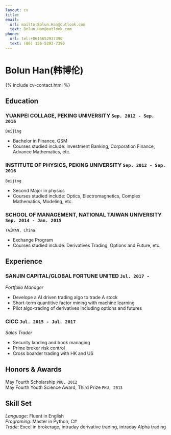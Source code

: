 ```yaml
---
layout: cv
title: 
email:
  url: mailto:Bolun.Han@outlook.com
  text: Bolun.Han@outlook.com
phone:
  url: tel:+8615652937390
  text: (86) 156-5293-7390
---
```


# Bolun Han(韩博伦)

<!--
include contact information from the front matter
Supported arguments:
    - homepage: url, text
    - phone
    - email
-->

{% include cv-contact.html %}

## Education

### **YUANPEI COLLAGE, PEKING UNIVERSITY** `Sep. 2012 - Sep. 2016`

```
Beijing
```

- Bachelor in Finance, GSM
- Courses studied include: Investment Banking, Corporation Finance, Advance Mathematics, etc.

### **INSTITUTE OF PHYSICS, PEKING UNIVERSITY** `Sep. 2012 - Sep. 2016`

```
Beijing
```

- Second Major in physics
- Courses studied include: Optics, Electromagnetics, Complex Mathematics, Modeling, etc.

### **SCHOOL OF MANAGEMENT, NATIONAL TAIWAN UNIVERSITY** `Sep. 2014 - Jan. 2015`

```
TAIWAN, China
```

- Exchange Program
- Courses studied include: Derivatives Trading, Options and Future, etc.

## Experience

### **SANJIN CAPITAL/GLOBAL FORTUNE UNITED** `Jul. 2017 - `

_Portfolio Manager_<br>
* Develope a AI driven trading algo to trade A stock
* Short-term quantitive factor mining with machine learning
* Pilot algo-trading of derivatives including options and futures

### **CICC** `Jul. 2015 - Jul. 2017`

_Sales Trader_<br>
* Security landing and book managing
* Prime broker risk control
* Cross boarder trading with HK and US

## Honors & Awards

May Fourth Scholarship `PKU, 2012` <br>
May Fourth Youth Science Award, Third Prize `PKU, 2013` <br>

## Skill Set

_Language_: Fluent in English <br>
_Programing_:  Master in Python, C# <br>
_Trade_: Excel in brokerage, intraday derivative trading, intraday Alpha trading <br>

<!-- ### Footer

Last updated: Oct. 2020 -->
